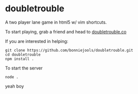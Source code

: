 # doubletrouble
A two player lane game in html5 w/ vim shortcuts.

To start playing, grab a friend and head to [doubletrouble.co](http://doubletrouble.co)

If you are interested in helping:
    
    git clone https://github.com/bonniejools/doubletrouble.git
    cd doubletrouble
    npm install .

To start the server

    node .

yeah boy
